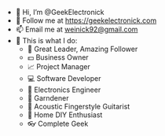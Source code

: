 - 👋 Hi, I’m @GeekElectronick
- 👀 Follow me at https://geekelectronick.com
- 📫 Email me at weinick92@gmail.com
- 💼 This is what I do:
  - 📌 Great Leader, Amazing Follower
  - 💵 Business Owner
  - 📈 Project Manager
  - 💻 Software Developer
  - 🔌 Electronics Engineer
  - 🌱 Garndener
  - 🎸 Acoustic Fingerstyle Guitarist
  - 🔧 Home DIY Enthusiast
  - 👓 Complete Geek

<!---
FrozenNick/FrozenNick is a ✨ special ✨ repository because its `README.md` (this file) appears on your GitHub profile.
You can click the Preview link to take a look at your changes.
--->
